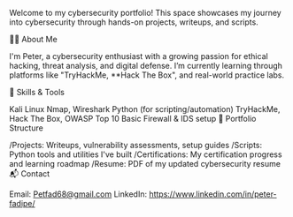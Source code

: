 Welcome to my cybersecurity portfolio!
This space showcases my journey into cybersecurity through hands-on projects, writeups, and scripts.

👨‍💻 About Me

I'm Peter, a cybersecurity enthusiast with a growing passion for ethical hacking, threat analysis, and digital defense.
I’m currently learning through platforms like "TryHackMe, **Hack The Box", and real-world practice labs.

🧰 Skills & Tools

Kali Linux
Nmap, Wireshark
Python (for scripting/automation)
TryHackMe, Hack The Box, OWASP Top 10
Basic Firewall & IDS setup
📁 Portfolio Structure

/Projects: Writeups, vulnerability assessments, setup guides
/Scripts: Python tools and utilities I've built
/Certifications: My certification progress and learning roadmap
/Resume: PDF of my updated cybersecurity resume
📬 Contact

Email: Petfad68@gmail.com
LinkedIn: https://www.linkedin.com/in/peter-fadipe/
